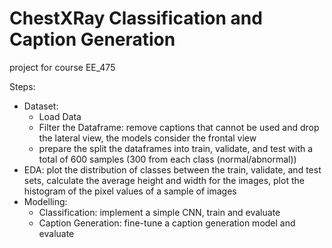 # ChestXRay Classification and Caption Generation
project for course EE_475

Steps:
* Dataset:
  * Load Data
  * Filter the Dataframe: remove captions that cannot be used and drop the lateral view, the models consider the frontal view
  * prepare the split the dataframes into train, validate, and test with a total of 600 samples (300 from each class (normal/abnormal))
* EDA: plot the distribution of classes between the train, validate, and test sets, calculate the average height and width for the images, plot the histogram of the pixel values of a sample of images
* Modelling:
  * Classification: implement a simple CNN, train and evaluate
  * Caption Generation: fine-tune a caption generation model and evaluate
